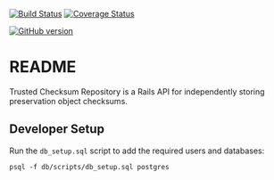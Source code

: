 [![Build Status](https://travis-ci.org/sul-dlss/trusted_checksum_repository.svg?branch=master)](https://travis-ci.org/sul-dlss/trusted_checksum_repository)
[![Coverage Status](https://coveralls.io/repos/github/sul-dlss/trusted_checksum_repository/badge.svg)](https://coveralls.io/github/sul-dlss/trusted_checksum_repository)

[![GitHub version](https://badge.fury.io/gh/sul-dlss%2Ftrusted_checksum_repository.svg)](https://badge.fury.io/gh/sul-dlss%2Ftrusted_checksum_repository)


# README

Trusted Checksum Repository is a Rails API for independently storing preservation object checksums.

## Developer Setup

Run the `db_setup.sql` script to add the required users and databases:

```
psql -f db/scripts/db_setup.sql postgres
```
